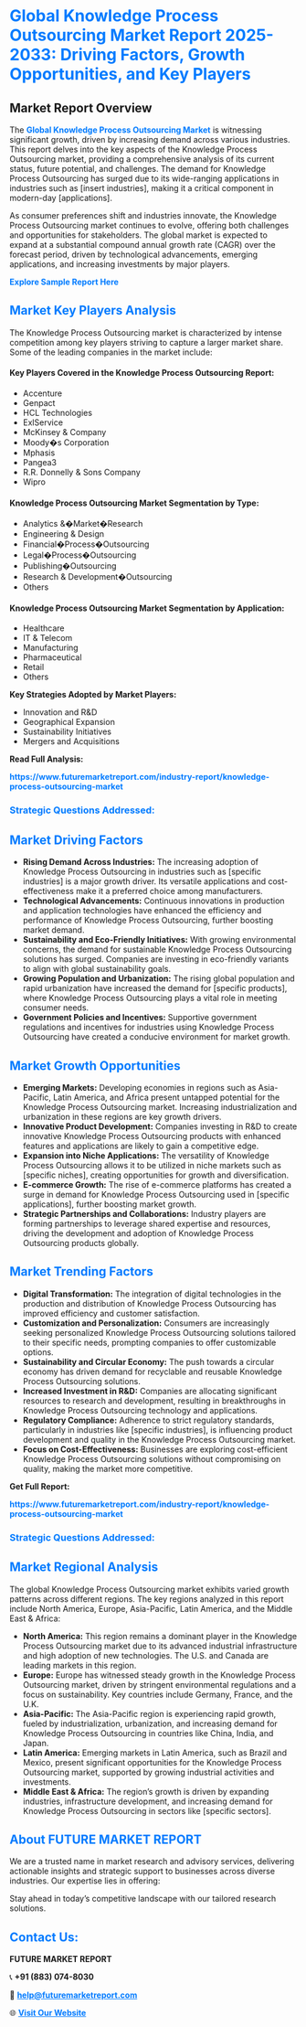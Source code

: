 <h1 style="color: #007BFF;">Global Knowledge Process Outsourcing Market Report 2025-2033: Driving Factors, Growth Opportunities, and Key Players</h1>

<section id="overview">
<h2>Market Report Overview</h2>
<p>The <a href="https://www.futuremarketreport.com/industry-report/knowledge-process-outsourcing-market" style="color: #007BFF; text-decoration: none;"><strong>Global Knowledge Process Outsourcing Market</strong></a> is witnessing significant growth, driven by increasing demand across various industries. This report delves into the key aspects of the Knowledge Process Outsourcing market, providing a comprehensive analysis of its current status, future potential, and challenges. The demand for Knowledge Process Outsourcing has surged due to its wide-ranging applications in industries such as [insert industries], making it a critical component in modern-day [applications].</p>
<p>As consumer preferences shift and industries innovate, the Knowledge Process Outsourcing market continues to evolve, offering both challenges and opportunities for stakeholders. The global market is expected to expand at a substantial compound annual growth rate (CAGR) over the forecast period, driven by technological advancements, emerging applications, and increasing investments by major players.</p>
</section>

<section id="overview">
<p><a href="https://www.futuremarketreport.com/request-sample/reportId=107405" style="color: #007BFF; text-decoration: none;"><strong>Explore Sample Report Here</strong></a></p>
</section>

<section id="key-players">
<h2 style="color: #007BFF;">Market Key Players Analysis</h2>
<p>The Knowledge Process Outsourcing market is characterized by intense competition among key players striving to capture a larger market share. Some of the leading companies in the market include:</p>
<h4>Key Players Covered in the Knowledge Process Outsourcing Report:</h4>
<ul><li>Accenture</li><li>Genpact</li><li>HCL Technologies</li><li>ExlService</li><li>McKinsey &amp; Company</li><li>Moody�s Corporation</li><li>Mphasis</li><li>Pangea3</li><li>R.R. Donnelly &amp; Sons Company</li><li>Wipro</li></ul>
<h4>Knowledge Process Outsourcing Market Segmentation by Type:</h4>
<ul><li>Analytics &amp;�Market�Research</li><li>Engineering &amp; Design</li><li>Financial�Process�Outsourcing</li><li>Legal�Process�Outsourcing</li><li>Publishing�Outsourcing</li><li>Research &amp; Development�Outsourcing</li><li>Others</li></ul>

<h4>Knowledge Process Outsourcing Market Segmentation by Application:</h4>
<ul><li>Healthcare</li><li>IT &amp; Telecom</li><li>Manufacturing</li><li>Pharmaceutical</li><li>Retail</li><li>Others</li></ul>
<p><strong>Key Strategies Adopted by Market Players:</strong></p>
<ul>
<li>Innovation and R&D</li>
<li>Geographical Expansion</li>
<li>Sustainability Initiatives</li>
<li>Mergers and Acquisitions</li>
</ul>
</section>

<section>
<p><strong>Read Full Analysis: </strong></p><a href="https://www.futuremarketreport.com/industry-report/knowledge-process-outsourcing-market" style="color: #007BFF; text-decoration: none;"><strong>https://www.futuremarketreport.com/industry-report/knowledge-process-outsourcing-market</strong></a>
<h3 style="color: #007BFF;">Strategic Questions Addressed:</h3>
</section>

<section id="driving-factors">
<h2 style="color: #007BFF;">Market Driving Factors</h2>
<ul>
<li><strong>Rising Demand Across Industries:</strong> The increasing adoption of Knowledge Process Outsourcing in industries such as [specific industries] is a major growth driver. Its versatile applications and cost-effectiveness make it a preferred choice among manufacturers.</li>
<li><strong>Technological Advancements:</strong> Continuous innovations in production and application technologies have enhanced the efficiency and performance of Knowledge Process Outsourcing, further boosting market demand.</li>
<li><strong>Sustainability and Eco-Friendly Initiatives:</strong> With growing environmental concerns, the demand for sustainable Knowledge Process Outsourcing solutions has surged. Companies are investing in eco-friendly variants to align with global sustainability goals.</li>
<li><strong>Growing Population and Urbanization:</strong> The rising global population and rapid urbanization have increased the demand for [specific products], where Knowledge Process Outsourcing plays a vital role in meeting consumer needs.</li>
<li><strong>Government Policies and Incentives:</strong> Supportive government regulations and incentives for industries using Knowledge Process Outsourcing have created a conducive environment for market growth.</li>
</ul>
</section>

<section id="growth-opportunities">
<h2 style="color: #007BFF;">Market Growth Opportunities</h2>
<ul>
<li><strong>Emerging Markets:</strong> Developing economies in regions such as Asia-Pacific, Latin America, and Africa present untapped potential for the Knowledge Process Outsourcing market. Increasing industrialization and urbanization in these regions are key growth drivers.</li>
<li><strong>Innovative Product Development:</strong> Companies investing in R&D to create innovative Knowledge Process Outsourcing products with enhanced features and applications are likely to gain a competitive edge.</li>
<li><strong>Expansion into Niche Applications:</strong> The versatility of Knowledge Process Outsourcing allows it to be utilized in niche markets such as [specific niches], creating opportunities for growth and diversification.</li>
<li><strong>E-commerce Growth:</strong> The rise of e-commerce platforms has created a surge in demand for Knowledge Process Outsourcing used in [specific applications], further boosting market growth.</li>
<li><strong>Strategic Partnerships and Collaborations:</strong> Industry players are forming partnerships to leverage shared expertise and resources, driving the development and adoption of Knowledge Process Outsourcing products globally.</li>
</ul>
</section>

<section id="trending-factors">
<h2 style="color: #007BFF;">Market Trending Factors</h2>
<ul>
<li><strong>Digital Transformation:</strong> The integration of digital technologies in the production and distribution of Knowledge Process Outsourcing has improved efficiency and customer satisfaction.</li>
<li><strong>Customization and Personalization:</strong> Consumers are increasingly seeking personalized Knowledge Process Outsourcing solutions tailored to their specific needs, prompting companies to offer customizable options.</li>
<li><strong>Sustainability and Circular Economy:</strong> The push towards a circular economy has driven demand for recyclable and reusable Knowledge Process Outsourcing solutions.</li>
<li><strong>Increased Investment in R&D:</strong> Companies are allocating significant resources to research and development, resulting in breakthroughs in Knowledge Process Outsourcing technology and applications.</li>
<li><strong>Regulatory Compliance:</strong> Adherence to strict regulatory standards, particularly in industries like [specific industries], is influencing product development and quality in the Knowledge Process Outsourcing market.</li>
<li><strong>Focus on Cost-Effectiveness:</strong> Businesses are exploring cost-efficient Knowledge Process Outsourcing solutions without compromising on quality, making the market more competitive.</li>
</ul>
</section>

<section>
<p><strong>Get Full Report: </strong></p><a href="https://www.futuremarketreport.com/industry-report/knowledge-process-outsourcing-market" style="color: #007BFF; text-decoration: none;"><strong>https://www.futuremarketreport.com/industry-report/knowledge-process-outsourcing-market</strong></a>
<h3 style="color: #007BFF;">Strategic Questions Addressed:</h3>
</section>


<section id="regional-analysis">
<h2 style="color: #007BFF;">Market Regional Analysis</h2>
<p>The global Knowledge Process Outsourcing market exhibits varied growth patterns across different regions. The key regions analyzed in this report include North America, Europe, Asia-Pacific, Latin America, and the Middle East & Africa:</p>
<ul>
<li><strong>North America:</strong> This region remains a dominant player in the Knowledge Process Outsourcing market due to its advanced industrial infrastructure and high adoption of new technologies. The U.S. and Canada are leading markets in this region.</li>
<li><strong>Europe:</strong> Europe has witnessed steady growth in the Knowledge Process Outsourcing market, driven by stringent environmental regulations and a focus on sustainability. Key countries include Germany, France, and the U.K.</li>
<li><strong>Asia-Pacific:</strong> The Asia-Pacific region is experiencing rapid growth, fueled by industrialization, urbanization, and increasing demand for Knowledge Process Outsourcing in countries like China, India, and Japan.</li>
<li><strong>Latin America:</strong> Emerging markets in Latin America, such as Brazil and Mexico, present significant opportunities for the Knowledge Process Outsourcing market, supported by growing industrial activities and investments.</li>
<li><strong>Middle East & Africa:</strong> The region’s growth is driven by expanding industries, infrastructure development, and increasing demand for Knowledge Process Outsourcing in sectors like [specific sectors].</li>
</ul>
</section>

<footer>
<h2 style="color: #007BFF;">About FUTURE MARKET REPORT</h2>
<p>We are a trusted name in market research and advisory services, delivering actionable insights and strategic support to businesses across diverse industries. Our expertise lies in offering:</p>

<p>Stay ahead in today’s competitive landscape with our tailored research solutions.</p>

<h2 style="color: #007BFF;">Contact Us:</h2>
<p><strong>FUTURE MARKET REPORT</strong></p>
<p>📞 <strong>+91 (883) 074-8030</strong></p>
<p>📧 <strong><a href="mailto:help@futuremarketreport.com" style="color: #007BFF;">help@futuremarketreport.com</a></strong></p>
<p>🌐 <strong><a href="https://www.futuremarketreport.com/" style="color: #007BFF;">Visit Our Website</a></strong></p>
</footer>